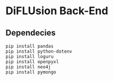 # DiFLUsion Back-End

## Dependecies

```
pip install pandas
pip install python-dotenv
pip install loguru
pip install openpyxl
pip install neo4j
pip install pymongo
```
